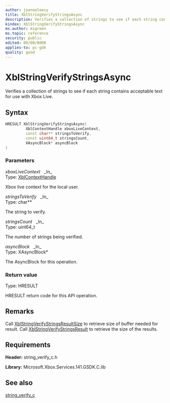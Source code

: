 ```yaml
---
author: joannaleecy
title: XblStringVerifyStringsAsync
description: Verifies a collection of strings to see if each string contains acceptable text for use with Xbox Live.
kindex: XblStringVerifyStringsAsync
ms.author: migreen
ms.topic: reference
security: public
edited: 00/00/0000
applies-to: pc-gdk
quality: good
---
```


# XblStringVerifyStringsAsync  

Verifies a collection of strings to see if each string contains acceptable text for use with Xbox Live.  

## Syntax  
  
```cpp
HRESULT XblStringVerifyStringsAsync(  
         XblContextHandle xboxLiveContext,  
         const char** stringsToVerify,  
         const uint64_t stringsCount,  
         XAsyncBlock* asyncBlock  
)  
```  
  
### Parameters  
  
*xboxLiveContext* &nbsp;&nbsp;\_In\_  
Type: [XblContextHandle](../../types_c/handles/xblcontexthandle.md)  
  
Xbox live context for the local user.  
  
*stringsToVerify* &nbsp;&nbsp;\_In\_  
Type: char**  
  
The string to verify.  
  
*stringsCount* &nbsp;&nbsp;\_In\_  
Type: uint64_t  
  
The number of strings being verified.  
  
*asyncBlock* &nbsp;&nbsp;\_In\_  
Type: XAsyncBlock*  
  
The AsyncBlock for this operation.  
  
  
### Return value  
Type: HRESULT
  
HRESULT return code for this API operation.
  
## Remarks  
  
Call [XblStringVerifyStringsResultSize](xblstringverifystringsresultsize.md) to retrieve size of buffer needed for result. Call [XblStringVerifyStringsResult](xblstringverifystringsresult.md) to retrieve the size of the results.
  
## Requirements  
  
**Header:** string_verify_c.h
  
**Library:** Microsoft.Xbox.Services.141.GSDK.C.lib
  
## See also  
[string_verify_c](../string_verify_c_members.md)  
  
  